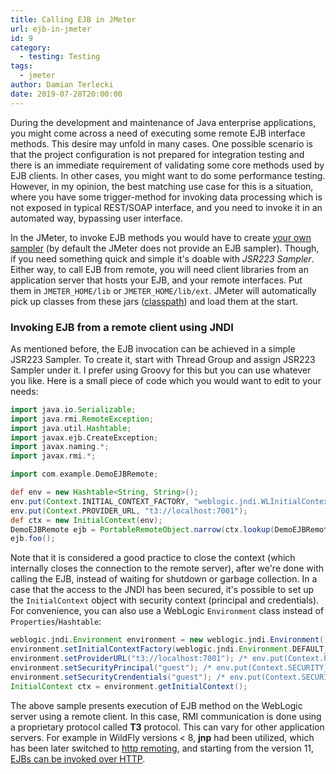 ```yaml
---
title: Calling EJB in JMeter
url: ejb-in-jmeter
id: 9
category:
  - testing: Testing
tags:
  - jmeter
author: Damian Terlecki
date: 2019-07-28T20:00:00
---
```


During the development and maintenance of Java enterprise applications, you might come across a need of executing some remote EJB interface methods. This desire may unfold in many cases. One possible scenario is that the project configuration is not prepared for integration testing and there is an immediate requirement of validating some core methods used by EJB clients. In other cases, you might want to do some performance testing. However, in my opinion, the best matching use case for this is a situation, where you have some trigger-method for invoking data processing which is not exposed in typical REST/SOAP interface, and you need to invoke it in an automated way, bypassing user interface.

In the JMeter, to invoke EJB methods you would have to create [your own sampler](https://dzone.com/articles/test-your-ejbs-with-jmeter) (by default the JMeter does not provide an EJB sampler). Though, if you need something quick and simple it's doable with *JSR223 Sampler*. Either way, to call EJB from remote, you will need client libraries from an application server that hosts your EJB, and your remote interfaces. Put them in `JMETER_HOME/lib` or `JMETER_HOME/lib/ext`. JMeter will automatically pick up classes from these jars ([classpath](https://jmeter.apache.org/usermanual/get-started.html#classpath)) and load them at the start.

### Invoking EJB from a remote client using JNDI

As mentioned before, the EJB invocation can be achieved in a simple JSR223 Sampler. To create it, start with Thread Group and assign JSR223 Sampler under it. I prefer using Groovy for this but you can use whatever you like. Here is a small piece of code which you would want to edit to your needs:

```groovy
import java.io.Serializable;
import java.rmi.RemoteException;
import java.util.Hashtable;
import javax.ejb.CreateException;
import javax.naming.*;
import javax.rmi.*;

import com.example.DemoEJBRemote;

def env = new Hashtable<String, String>();
env.put(Context.INITIAL_CONTEXT_FACTORY, "weblogic.jndi.WLInitialContextFactory");
env.put(Context.PROVIDER_URL, "t3://localhost:7001");
def ctx = new InitialContext(env);
DemoEJBRemote ejb = PortableRemoteObject.narrow(ctx.lookup(DemoEJBRemote.JNDI_NAME), DemoEJBRemote.class);
ejb.foo();
```

Note that it is considered a good practice to close the context (which internally closes the connection to the remote server), after we're done with calling the EJB, instead of waiting for shutdown or garbage collection. In a case that the access to the JNDI has been secured, it's possible to set up the `InitialContext` object with security context (principal and credentials). For convenience, you can also use a WebLogic `Environment` class instead of `Properties`/`Hashtable`:

```groovy
weblogic.jndi.Environment environment = new weblogic.jndi.Environment();
environment.setInitialContextFactory(weblogic.jndi.Environment.DEFAULT_INITIAL_CONTEXT_FACTORY); /* env.put(Context.INITIAL_CONTEXT_FACTORY, "weblogic.jndi.WLInitialContextFactory"); */
environment.setProviderURL("t3://localhost:7001"); /* env.put(Context.PROVIDER_URL, "t3://localhost:7301"); */
environment.setSecurityPrincipal("guest"); /* env.put(Context.SECURITY_PRINCIPAL, "guest"); */
environment.setSecurityCrendentials("guest"); /* env.put(Context.SECURITY_CREDENTIALS, "guest"); */
InitialContext ctx = environment.getInitialContext();
```

The above sample presents execution of EJB method on the WebLogic server using a remote client. In this case, RMI communication is done using a proprietary protocol called **T3** protocol. This can vary for other application servers. For example in WildFly versions < 8, **jnp** had been utilized, which has been later switched to [http remoting](https://docs.jboss.org/author/display/WFLY10/Remote+EJB+invocations+via+JNDI+-+EJB+client+API+or+remote-naming+project), and starting from the version 11, [EJBs can be invoked over HTTP](https://docs.jboss.org/author/display/WFLY/EJB+over+HTTP).
